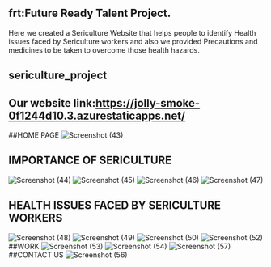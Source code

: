 ## frt:Future Ready Talent Project.
Here we created a Sericulture Website that helps people to identify Health issues faced by Sericulture workers and also we provided Precautions and medicines to be taken to overcome those health hazards.
## sericulture_project
## Our website link:https://jolly-smoke-0f1244d10.3.azurestaticapps.net/
##HOME PAGE
![Screenshot (43)](https://github.com/20A31A0581/sericulture_project/assets/110161481/84e73026-621f-46fa-bd5b-c4712c8578d2)
## IMPORTANCE OF SERICULTURE
![Screenshot (44)](https://github.com/20A31A0581/sericulture_project/assets/110161481/1e7c2a6d-ce43-480f-85c1-2b680a9ac9ab)
![Screenshot (45)](https://github.com/20A31A0581/sericulture_project/assets/110161481/dce4fc2f-b741-41df-b541-5f6c5b303b13)
![Screenshot (46)](https://github.com/20A31A0581/sericulture_project/assets/110161481/c0cbf578-b189-442e-8cad-f6ee371b644a)
![Screenshot (47)](https://github.com/20A31A0581/sericulture_project/assets/110161481/90a13800-d803-4757-941b-61a9e9955aa2)
## HEALTH ISSUES FACED BY SERICULTURE WORKERS
![Screenshot (48)](https://github.com/20A31A0581/sericulture_project/assets/110161481/69032195-292b-4192-90f6-10a68b54faca)
![Screenshot (49)](https://github.com/20A31A0581/sericulture_project/assets/110161481/a75301a4-59e0-4736-8390-9b48bc31e09c)
![Screenshot (50)](https://github.com/20A31A0581/sericulture_project/assets/110161481/d6b1ac76-f973-4f01-90cd-99273327fd98)
![Screenshot (52)](https://github.com/20A31A0581/sericulture_project/assets/110161481/330b5540-98f0-4b17-9b05-1ed555ac20aa)
##WORK
![Screenshot (53)](https://github.com/20A31A0581/sericulture_project/assets/110161481/d0d6d965-1c27-4221-9f64-ac2bbc371684)
![Screenshot (54)](https://github.com/20A31A0581/sericulture_project/assets/110161481/6d864d03-3a97-4958-813f-f6fcb6e7118e)
![Screenshot (57)](https://github.com/20A31A0581/sericulture_project/assets/110161481/d1acec7b-e237-4dbb-8da2-a708a9a9fa64)
##CONTACT US
![Screenshot (56)](https://github.com/20A31A0581/sericulture_project/assets/110161481/1356357d-2218-4043-9439-e5563064d1b1)



